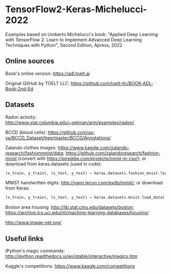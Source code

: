 # TensorFlow2-Keras-Michelucci-2022
Examples based on Umberto Michelucci's book: "Applied Deep Learning with TensorFlow 2: Learn to Implement Advanced Deep Learning Techniques with Python", Second Edition, Apress, 2022

## Online sources

Book's online version:
https://adl.toelt.ai

Original GitHub by TOELT LLC:
https://github.com/toelt-llc/BOOK-ADL-Book-2nd-Ed

## Datasets

Radon activity: http://www.stat.columbia.edu/~gelman/arm/examples/radon/

BCCD (blood cells): https://github.com/ax-va/BCCD_Dataset/tree/master/BCCD/Annotations/

Zalando clothes images: https://www.kaggle.com/zalando-research/fashionmnist/data; https://github.com/zalandoresearch/fashion-mnist (convert with  https://pjreddie.com/projects/mnist-in-csv/); or download from keras.datasets (used in code):
```python
(x_train, y_train), (x_test, y_test) = keras.datasets.fashion_mnist.load_data()
```

MNIST handwritten digits: http://yann.lecun.com/exdb/mnist/; or download from Keras: 
```python
(x_train, y_train), (x_test, y_test) = keras.datasets.mnist.load_data()
```

Boston area housing: http://lib.stat.cmu.edu/datasets/boston; https://archive.ics.uci.edu/ml/machine-learning-databases/housing/
 
http://www.image-net.org/

## Useful links

IPython's magic commands:
http://ipython.readthedocs.io/en/stable/interactive/magics.htm

Kaggle's competitions:
https://www.kaggle.com/competitions

